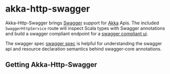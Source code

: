 # akka-http-swagger

Akka-Http-Swagger brings [Swagger](https://github.com/wordnik/swagger-core) support for [Akka](http://akka.io) Apis. The included ```SwaggerHttpService``` route will inspect Scala types with Swagger annotations and build a swagger compliant endpoint for a [swagger compliant ui](https://github.com/wordnik/swagger-ui).

The swagger spec [swagger spec](https://github.com/swagger-api/swagger-spec/blob/master/versions/2.0.md) is helpful for understanding the swagger api and resource declaration semantics behind swagger-core annotations.

## Getting Akka-Http-Swagger


